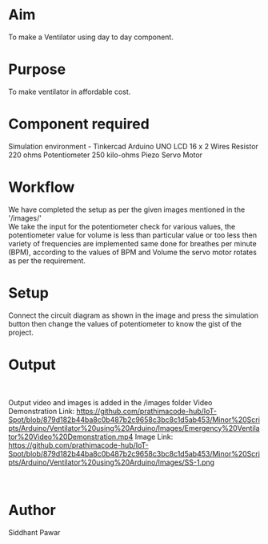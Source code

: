 # Aim
To make a Ventilator using day to day component.
<br>

# Purpose
To make ventilator in affordable cost.
<br>

# Component required
Simulation environment - Tinkercad
Arduino UNO
LCD 16 x 2 
Wires
Resistor 220 ohms 
Potentiometer 250 kilo-ohms
Piezo
Servo Motor
<br>


# Workflow
We have completed the setup as per the given images mentioned in the '/images/'<br>
We take the input for the potentiometer check for various values, the potentiometer value for volume is less than particular value or too less then variety of frequencies are implemented same done for breathes per minute (BPM), according to the values of BPM and Volume the servo motor rotates as per the requirement.
<br>

# Setup 
Connect the circuit diagram as shown in the image and press the simulation button then change the values of potentiometer to know the gist of the project.

# Output


<br>

Output video and images is added in the /images folder
Video Demonstration Link: https://github.com/prathimacode-hub/IoT-Spot/blob/879d182b44ba8c0b487b2c9658c3bc8c1d5ab453/Minor%20Scripts/Arduino/Ventilator%20using%20Arduino/Images/Emergency%20Ventilator%20Video%20Demonstration.mp4
Image Link: https://github.com/prathimacode-hub/IoT-Spot/blob/879d182b44ba8c0b487b2c9658c3bc8c1d5ab453/Minor%20Scripts/Arduino/Ventilator%20using%20Arduino/Images/SS-1.png

<br>

# Author
Siddhant Pawar
